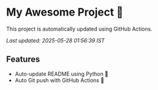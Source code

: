 # My Awesome Project 🚀

This project is automatically updated using GitHub Actions.

_Last updated: 2025-05-28 01:56:39 IST_

## Features
- Auto-update README using Python 🐍
- Auto Git push with GitHub Actions 🤖
